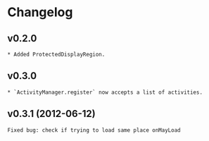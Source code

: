 # Changelog

## v0.2.0 
    * Added ProtectedDisplayRegion.

## v0.3.0 
    * `ActivityManager.register` now accepts a list of activities.

## v0.3.1 (2012-06-12)
    Fixed bug: check if trying to load same place onMayLoad 
